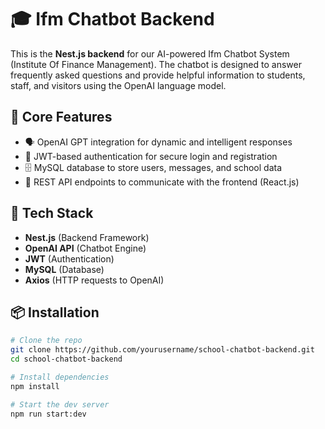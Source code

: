 # 🎓 Ifm Chatbot Backend

This is the **Nest.js backend** for our AI-powered Ifm Chatbot System (Institute Of Finance Management). The chatbot is designed to answer frequently asked questions and provide helpful information to students, staff, and visitors using the OpenAI language model.

## 🧠 Core Features
- 🗣️ OpenAI GPT integration for dynamic and intelligent responses
- 🔐 JWT-based authentication for secure login and registration
- 🗄️ MySQL database to store users, messages, and school data
- 📡 REST API endpoints to communicate with the frontend (React.js)

## 🚀 Tech Stack
- **Nest.js** (Backend Framework)
- **OpenAI API** (Chatbot Engine)
- **JWT** (Authentication)
- **MySQL** (Database)
- **Axios** (HTTP requests to OpenAI)


## 📦 Installation

```bash
# Clone the repo
git clone https://github.com/yourusername/school-chatbot-backend.git
cd school-chatbot-backend

# Install dependencies
npm install

# Start the dev server
npm run start:dev


